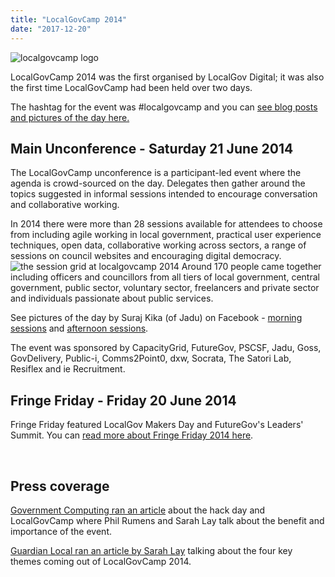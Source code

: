 ```yaml
---
title: "LocalGovCamp 2014"
date: "2017-12-20"
---
```


![localgovcamp logo](images/Camp_Logo.png)

LocalGovCamp 2014 was the first organised by LocalGov Digital; it was also the first time LocalGovCamp had been held over two days.

The hashtag for the event was #localgovcamp and you can [see blog posts and pictures of the day here.](https://localgov.digital/events/localgovcamp/lgc2014/localgovcamp-2014-blogs-pics)

## Main Unconference - Saturday 21 June 2014

The LocalGovCamp unconference is a participant-led event where the agenda is crowd-sourced on the day. Delegates then gather around the topics suggested in informal sessions intended to encourage conversation and collaborative working.

In 2014 there were more than 28 sessions available for attendees to choose from including agile working in local government, practical user experience techniques, open data, collaborative working across sectors, a range of sessions on council websites and encouraging digital democracy. ![the session grid at localgovcamp 2014](images/10457452_10152205926813553_6965276624554073874_o-300x199.jpg) Around 170 people came together including officers and councillors from all tiers of local government, central government, public sector, voluntary sector, freelancers and private sector and individuals passionate about public services.

See pictures of the day by Suraj Kika (of Jadu) on Facebook - [morning sessions](https://www.facebook.com/JaduCMS/posts/10152206053118553) and [afternoon sessions](https://www.facebook.com/media/set/?set=a.10152206251188553.1073741833.64842098552&type=1).

The event was sponsored by CapacityGrid, FutureGov, PSCSF, Jadu, Goss, GovDelivery, Public-i, Comms2Point0, dxw, Socrata, The Satori Lab, Resiflex and ie Recruitment.

## Fringe Friday - Friday 20 June 2014

Fringe Friday featured LocalGov Makers Day and FutureGov's Leaders' Summit. You can [read more about Fringe Friday 2014 here](https://localgov.digital/events/localgovcamp/lgc2014/fringe).

 

## Press coverage

[Government Computing ran an article](http://local-government.governmentcomputing.com/news/localgov-digital-hack-events-essential-for-better-digital-services-4300051?utm_source=twitterfeed&utm_medium=twitter) about the hack day and LocalGovCamp where Phil Rumens and Sarah Lay talk about the benefit and importance of the event.

[Guardian Local ran an article by Sarah Lay](http://www.theguardian.com/local-government-network/2014/jun/29/lessons-from-localgovcamp-yearly-event-local-government) talking about the four key themes coming out of LocalGovCamp 2014.
